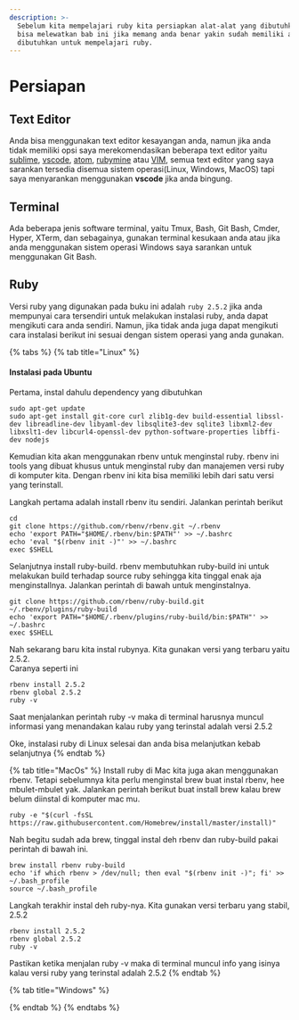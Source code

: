 ```yaml
---
description: >-
  Sebelum kita mempelajari ruby kita persiapkan alat-alat yang dibutuhkan, anda
  bisa melewatkan bab ini jika memang anda benar yakin sudah memiliki alat yang
  dibutuhkan untuk mempelajari ruby.
---
```


# Persiapan

## Text Editor

Anda bisa menggunakan text editor kesayangan anda, namun jika anda tidak memiliki opsi saya merekomendasikan beberapa text editor yaitu [sublime](https://www.sublimetext.com/), [vscode](https://code.visualstudio.com/), [atom](https://atom.io/), [rubymine](https://www.jetbrains.com/ruby/) atau [VIM](https://www.vim.org/), semua text editor yang saya sarankan tersedia disemua sistem operasi\(Linux, Windows, MacOS\) tapi saya menyarankan menggunakan **vscode** jika anda bingung.

## Terminal

Ada beberapa jenis software terminal, yaitu Tmux, Bash, Git Bash, Cmder, Hyper, XTerm, dan sebagainya, gunakan terminal kesukaan anda atau jika anda menggunakan sistem operasi Windows saya sarankan untuk menggunakan Git Bash.

## Ruby

Versi ruby yang digunakan pada buku ini adalah `ruby 2.5.2` jika anda mempunyai cara tersendiri untuk melakukan instalasi ruby, anda dapat mengikuti cara anda sendiri. Namun, jika tidak anda juga dapat mengikuti cara instalasi berikut ini sesuai dengan sistem operasi yang anda gunakan. 

{% tabs %}
{% tab title="Linux" %}
#### Instalasi pada Ubuntu

Pertama, instal dahulu dependency yang dibutuhkan

```text
sudo apt-get update
sudo apt-get install git-core curl zlib1g-dev build-essential libssl-dev libreadline-dev libyaml-dev libsqlite3-dev sqlite3 libxml2-dev libxslt1-dev libcurl4-openssl-dev python-software-properties libffi-dev nodejs
```

Kemudian kita akan menggunakan rbenv untuk menginstal ruby. rbenv ini tools yang dibuat khusus untuk menginstal ruby dan manajemen versi ruby di komputer kita. Dengan rbenv ini kita bisa memiliki lebih dari satu versi yang terinstall.

Langkah pertama adalah install rbenv itu sendiri. Jalankan perintah berikut

```text
cd
git clone https://github.com/rbenv/rbenv.git ~/.rbenv
echo 'export PATH="$HOME/.rbenv/bin:$PATH"' >> ~/.bashrc
echo 'eval "$(rbenv init -)"' >> ~/.bashrc
exec $SHELL
```

Selanjutnya install ruby-build. rbenv membutuhkan ruby-build ini untuk melakukan build terhadap source ruby sehingga kita tinggal enak aja menginstallnya. Jalankan perintah di bawah untuk menginstalnya.

```text
git clone https://github.com/rbenv/ruby-build.git ~/.rbenv/plugins/ruby-build
echo 'export PATH="$HOME/.rbenv/plugins/ruby-build/bin:$PATH"' >> ~/.bashrc
exec $SHELL
```

Nah sekarang baru kita instal rubynya. Kita gunakan versi yang terbaru yaitu 2.5.2.   
Caranya seperti ini

```text
rbenv install 2.5.2
rbenv global 2.5.2
ruby -v
```

Saat menjalankan perintah ruby -v maka di terminal harusnya muncul informasi yang menandakan kalau ruby yang terinstal adalah versi 2.5.2

Oke, instalasi ruby di Linux selesai dan anda bisa melanjutkan kebab selanjutnya
{% endtab %}

{% tab title="MacOs" %}
Install ruby di Mac kita juga akan menggunakan rbenv. Tetapi sebelumnya kita perlu menginstal brew buat instal rbenv, hee mbulet-mbulet yak. Jalankan perintah berikut buat install brew kalau brew belum diinstal di komputer mac mu.

```text
ruby -e "$(curl -fsSL https://raw.githubusercontent.com/Homebrew/install/master/install)"
```

Nah begitu sudah ada brew, tinggal instal deh rbenv dan ruby-build pakai perintah di bawah ini.

```text
brew install rbenv ruby-build
echo 'if which rbenv > /dev/null; then eval "$(rbenv init -)"; fi' >> ~/.bash_profile
source ~/.bash_profile
```

Langkah terakhir instal deh ruby-nya. Kita gunakan versi terbaru yang stabil, 2.5.2

```text
rbenv install 2.5.2
rbenv global 2.5.2
ruby -v
```

Pastikan ketika menjalan ruby -v maka di terminal muncul info yang isinya kalau versi ruby yang terinstal adalah 2.5.2
{% endtab %}

{% tab title="Windows" %}

{% endtab %}
{% endtabs %}

